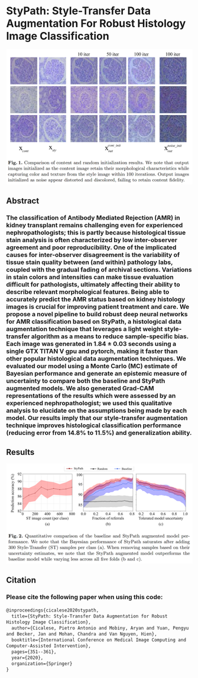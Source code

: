 # StyPath: Style-Transfer Data Augmentation For Robust Histology Image Classification

![](images/samples.png)

## Abstract
### The classification of Antibody Mediated Rejection (AMR) in kidney transplant remains challenging even for experienced nephropathologists; this is partly because histological tissue stain analysis is often characterized by low inter-observer agreement and poor reproducibility. One of the implicated causes for inter-observer disagreement is the variability of tissue stain quality between (and within) pathology labs, coupled with the gradual fading of archival sections. Variations in stain colors and intensities can make tissue evaluation difficult for pathologists, ultimately affecting their ability to describe relevant morphological features. Being able to accurately predict the AMR status based on kidney histology images is crucial for improving patient treatment and care. We propose a novel pipeline to build robust deep neural networks for AMR classification based on StyPath, a histological data augmentation technique that leverages a light weight style-transfer algorithm as a means to reduce sample-specific bias. Each image was generated in 1.84 ± 0.03 seconds using a single GTX TITAN V gpu and pytorch, making it faster than other popular histological data augmentation techniques. We evaluated our model using a Monte Carlo (MC) estimate of Bayesian performance and generate an epistemic measure of uncertainty to compare both the baseline and StyPath augmented models. We also generated Grad-CAM representations of the results which were assessed by an experienced nephropathologist; we used this qualitative analysis to elucidate on the assumptions being made by each model. Our results imply that our style-transfer augmentation technique improves histological classification performance (reducing error from 14.8% to 11.5%) and generalization ability.

## Results
![](images/results.png)

## Citation
### Please cite the following paper when using this code:
```
@inproceedings{cicalese2020stypath,
  title={StyPath: Style-Transfer Data Augmentation for Robust Histology Image Classification},
  author={Cicalese, Pietro Antonio and Mobiny, Aryan and Yuan, Pengyu and Becker, Jan and Mohan, Chandra and Van Nguyen, Hien},
  booktitle={International Conference on Medical Image Computing and Computer-Assisted Intervention},
  pages={351--361},
  year={2020},
  organization={Springer}
}

```


